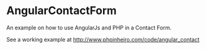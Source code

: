 AngularContactForm
==================
An example on how to use AngularJs and PHP in a Contact Form.

See a working example at http://www.phpinheiro.com/code/angular_contact
